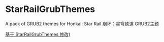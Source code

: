 # StarRailGrubThemes
A pack of GRUB2 themes for Honkai: Star Rail
崩坏：星穹铁道 GRUB2主题

[基于 StarRailGrubThemes 修改)](https://github.com/voidlhf/StarRailGrubThemes)

